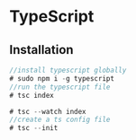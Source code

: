 # TypeScript

## Installation

```typescript
//install typescript globally
# sudo npm i -g typescript
//run the typescript file
# tsc index

# tsc --watch index
//create a ts config file
# tsc --init
```